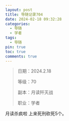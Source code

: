 ```yaml
---
layout: post
title: 导随记录704
date: 2024-02-18 09:32:28
categories:
  - 导随
  - 学者
tags:
  - 导随
pin: true
toc: true
comments: true
---
```

> 日期：2024.2.18
>
> 等级：70
>
> 副本：月读歼灭战
>
> 职业：学者

月读杀疯啦 上来死刑砍死5个。